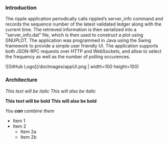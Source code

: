 ### Introduction

The ripple application periodically calls rippled’s server_info command and records the sequence number of the latest validated ledger along with the current time. The retrieved information is then serialized into a "server_info.dat" file, which is then used to construct a plot using GNUPLOT. The application was programmed in Java using the Swing framework to provide a simple user friendly UI. The application supports both JSON-RPC requests over HTTP and WebSockets, and allow to select the frequency as well as the number of polling occurences.

![GitHub Logo](/docImages/appUI.png | width=100 height=100)

### Architecture






*This text will be italic*
_This will also be italic_




**This text will be bold**
__This will also be bold__




_You **can** combine them_




* Item 1
* Item 2
  * Item 2a
  * Item 2b
  

